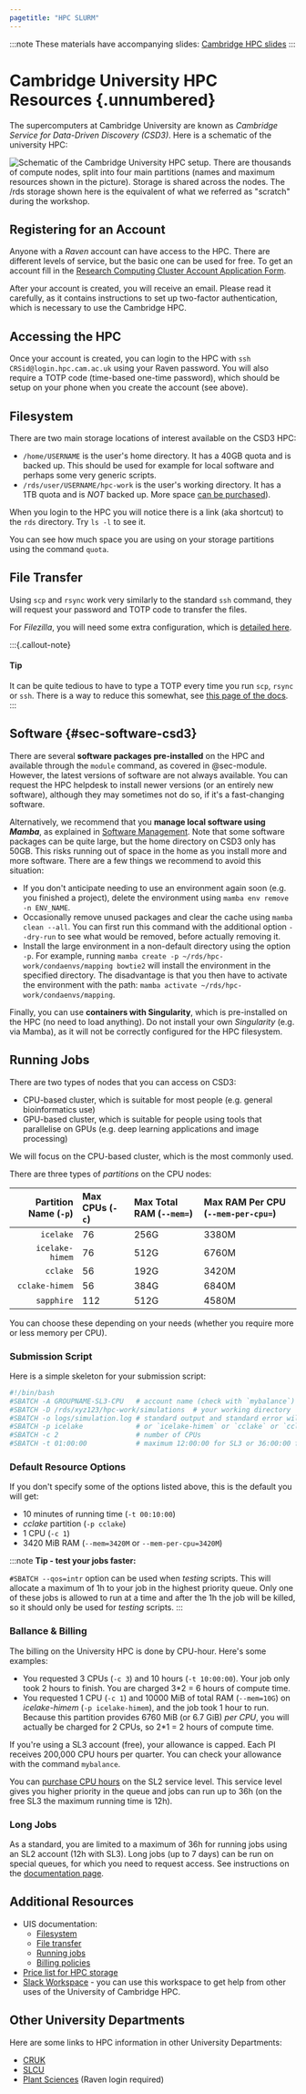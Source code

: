 ```yaml
---
pagetitle: "HPC SLURM"
---
```


:::note
These materials have accompanying slides:
<a href="https://docs.google.com/presentation/d/1WlRqDjaTR3V-fIPBc0LJm_TLnYjUZRrlbfK8Vb_45zU/edit?usp=sharing" target="_blank">Cambridge HPC slides</a>
:::


# Cambridge University HPC Resources {.unnumbered}

The supercomputers at Cambridge University are known as _Cambridge Service for Data-Driven Discovery (CSD3)_. 
Here is a schematic of the university HPC:

![Schematic of the Cambridge University HPC setup. There are thousands of compute nodes, split into four main partitions (names and maximum resources shown in the picture). Storage is shared across the nodes. The `/rds` storage shown here is the equivalent of what we referred as "scratch" during the workshop.](../images/uni_hpc_schematic.svg)


## Registering for an Account

Anyone with a _Raven_ account can have access to the HPC. 
There are different levels of service, but the basic one can be used for free. 
To get an account fill in the [Research Computing Cluster Account Application Form](https://www.hpc.cam.ac.uk/rcs-application). 

After your account is created, you will receive an email. 
Please read it carefully, as it contains instructions to set up two-factor authentication, which is necessary to use the Cambridge HPC. 


## Accessing the HPC

Once your account is created, you can login to the HPC with `ssh CRSid@login.hpc.cam.ac.uk` using your Raven password. 
You will also require a TOTP code (time-based one-time password), which should be setup on your phone when you create the account (see above).


## Filesystem

There are two main storage locations of interest available on the CSD3 HPC:

- `/home/USERNAME` is the user's home directory. It has a 40GB quota and is backed up. This should be used for example for local software and perhaps some very generic scripts.
- `/rds/user/USERNAME/hpc-work` is the user's working directory. It has a 1TB quota and is _NOT_ backed up. More space [can be purchased](https://docs.hpc.cam.ac.uk/storage/prices.html)).

When you login to the HPC you will notice there is a link (aka shortcut) to the `rds` directory. Try `ls -l` to see it.

You can see how much space you are using on your storage partitions using the command `quota`.

<!--
[Note: there's also a shortcut to `/rcs/user/$USER`. This is access to "cold storage", which is the long-term slow-access storage provided by the university. Most likely you will not be using this unless you want to access/deposit archival data.]
-->

## File Transfer

Using `scp` and `rsync` work very similarly to the standard `ssh` command, they will request your password and TOTP code to transfer the files. 

For _Filezilla_, you will need some extra configuration, which is [detailed here](https://docs.hpc.cam.ac.uk/storage/rds/gui.html#using-filezilla). 


:::{.callout-note}
#### Tip

It can be quite tedious to have to type a TOTP every time you run `scp`, `rsync` or `ssh`. 
There is a way to reduce this somewhat, see [this page of the docs](https://docs.hpc.cam.ac.uk/hpc/user-guide/mfa.html#reducing-the-effort-of-mfa-connection-sharing).
:::


## Software {#sec-software-csd3}

There are several **software packages pre-installed** on the HPC and available through the `module` command, as covered in @sec-module. 
However, the latest versions of software are not always available.
You can request the HPC helpdesk to install newer versions (or an entirely new software), although they may sometimes not do so, if it's a fast-changing software. 

Alternatively, we recommend that you **manage local software using _Mamba_**, as explained in [Software Management](../04-software.md). 
Note that some software packages can be quite large, but the home directory on CSD3 only has 50GB. 
This risks running out of space in the home as you install more and more software. 
There are a few things we recommend to avoid this situation: 

- If you don't anticipate needing to use an environment again soon (e.g. you finished a project), delete the environment using `mamba env remove -n ENV_NAME`.
- Occasionally remove unused packages and clear the cache using `mamba clean --all`. You can first run this command with the additional option `--dry-run` to see what would be removed, before actually removing it.
- Install the large environment in a non-default directory using the option `-p`. For example, running `mamba create -p ~/rds/hpc-work/condaenvs/mapping bowtie2` will install the environment in the specified directory. The disadvantage is that you then have to activate the environment with the path: `mamba activate ~/rds/hpc-work/condaenvs/mapping`.


<!-- 
Update: we don't recommend this now, because `hpc-work` has file number restrictions, which can also cause problems.

However, due to some software packages being quite large, we recommend you install _Mamba_ on your RDS `rds/hpc-work/` directory (which is 1TB), rather than the home directory (only 40GB). 
Here are the instructions to do this: 

```bash
wget "https://github.com/conda-forge/miniforge/releases/latest/download/Miniforge3-$(uname)-$(uname -m).sh"
bash Miniforge3-$(uname)-$(uname -m).sh -b -p $HOME/rds/hpc-work/miniforge3
rm Miniforge3-$(uname)-$(uname -m).sh
$HOME/rds/hpc-work/miniforge3/bin/mamba init
``` 
-->

Finally, you can use **containers with Singularity**, which is pre-installed on the HPC (no need to load anything). 
Do not install your own _Singularity_ (e.g. via Mamba), as it will not be correctly configured for the HPC filesystem.


## Running Jobs

There are two types of nodes that you can access on CSD3: 

- CPU-based cluster, which is suitable for most people (e.g. general bioinformatics use)
- GPU-based cluster, which is suitable for people using tools that parallelise on GPUs (e.g. deep learning applications and image processing)

We will focus on the CPU-based cluster, which is the most commonly used. 

There are three types of _partitions_ on the CPU nodes:

| Partition Name (`-p`) | Max CPUs (`-c`) | Max Total RAM (`--mem=`) | Max RAM Per CPU (`--mem-per-cpu=`) |
| -: | :- | :- | :- |
| `icelake` | 76 | 256G | 3380M |
| `icelake-himem` | 76 | 512G | 6760M |
| `cclake` | 56 | 192G | 3420M |
| `cclake-himem` | 56 | 384G | 6840M |
| `sapphire` | 112 | 512G | 4580M |

You can choose these depending on your needs (whether you require more or less memory per CPU).


### Submission Script

Here is a simple skeleton for your submission script:

```bash
#!/bin/bash
#SBATCH -A GROUPNAME-SL3-CPU   # account name (check with `mybalance`)
#SBATCH -D /rds/xyz123/hpc-work/simulations  # your working directory
#SBATCH -o logs/simulation.log # standard output and standard error will be saved in this file
#SBATCH -p icelake             # or `icelake-himem` or `cclake` or `cclake-himem`
#SBATCH -c 2                   # number of CPUs
#SBATCH -t 01:00:00            # maximum 12:00:00 for SL3 or 36:00:00 for SL2
```


### Default Resource Options

If you don't specify some of the options listed above, this is the default you will get:

- 10 minutes of running time (`-t 00:10:00`)
- _cclake_ partition (`-p cclake`)
- 1 CPU (`-c 1`)
- 3420 MiB RAM (`--mem=3420M` or `--mem-per-cpu=3420M`)


:::note
**Tip - test your jobs faster:**

`#SBATCH --qos=intr` option can be used when _testing_ scripts. This will allocate a maximum of 1h to your job in the highest priority queue. Only one of these jobs is allowed to run at a time and after the 1h the job will be killed, so it should only be used for _testing_ scripts.
:::


### Ballance & Billing

The billing on the University HPC is done by CPU-hour. Here's some examples:

- You requested 3 CPUs (`-c 3`) and 10 hours (`-t 10:00:00`). Your job only took 2 hours to finish. You are charged 3*2 = 6 hours of compute time.
- You requested 1 CPU (`-c 1`) and 10000 MiB of total RAM (`--mem=10G`) on _icelake-himem_ (`-p icelake-himem`), and the job took 1 hour to run. Because this partition provides 6760 MiB (or 6.7 GiB) _per CPU_, you will actually be charged for 2 CPUs, so 2*1 = 2 hours of compute time.

If you're using a SL3 account (free), your allowance is capped. 
Each PI receives 200,000 CPU hours per quarter.
You can check your allowance with the command `mybalance`.

You can [purchase CPU hours](https://www.csd3.cam.ac.uk/charges) on the SL2 service level. 
This service level gives you higher priority in the queue and jobs can run up to 36h (on the free SL3 the maximum running time is 12h). 


### Long Jobs

As a standard, you are limited to a maximum of 36h for running jobs using an SL2 account (12h with SL3). 
Long jobs (up to 7 days) can be run on special queues, for which you need to request access. 
See instructions on the [documentation page](https://docs.hpc.cam.ac.uk/hpc/user-guide/long.html).


## Additional Resources

- UIS documentation:
  - [Filesystem](https://docs.hpc.cam.ac.uk/hpc/user-guide/io_management.html)
  - [File transfer](https://docs.hpc.cam.ac.uk/hpc/user-guide/transfer.html)
  - [Running jobs](https://docs.hpc.cam.ac.uk/hpc/user-guide/batch.html)
  - [Billing policies](https://docs.hpc.cam.ac.uk/hpc/user-guide/policies.html)
- [Price list for HPC storage](https://docs.hpc.cam.ac.uk/storage/prices.html)
- [Slack Workspace](https://join.slack.com/t/uoc-hpcworkspace/shared_invite/zt-wttp25ar-ipv48CQtlPbRAVkkN6RJhw) - you can use this workspace to get help from other uses of the University of Cambridge HPC.


## Other University Departments

Here are some links to HPC information in other University Departments:

- [CRUK](https://bioinformatics-core-shared-training.github.io/hpc/) 
- [SLCU](https://gitlab.com/slcu/computing/hpc-cam-intro/) 
- [Plant Sciences](https://wiki.cam.ac.uk/plantsci-bioinfo/Hydrogen) (Raven login required)
